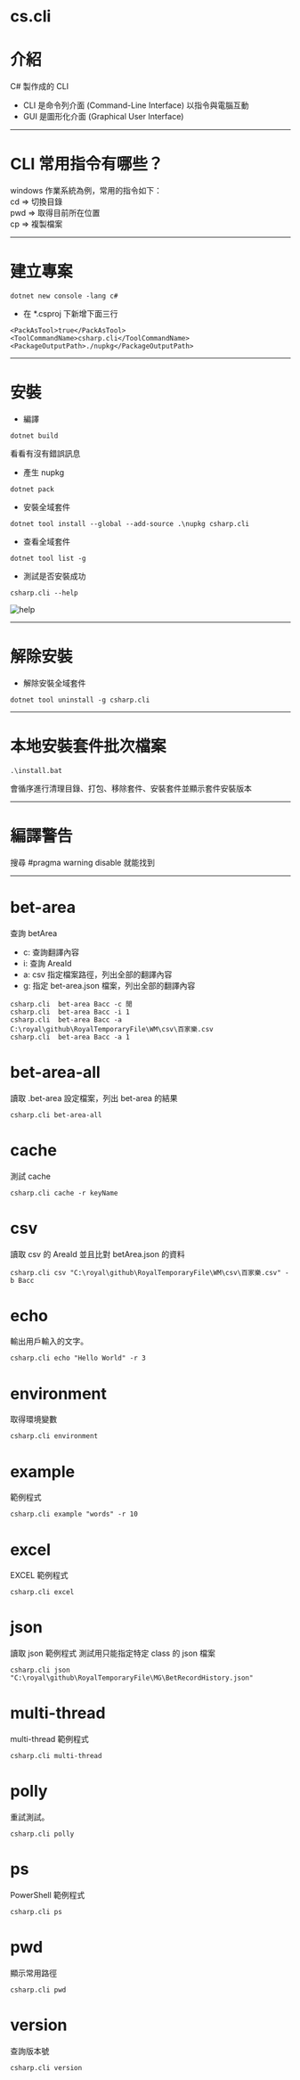 # cs.cli
# 介紹
C# 製作成的 CLI
- CLI 是命令列介面 (Command-Line Interface)
以指令與電腦互動
- GUI 是圖形化介面 (Graphical User Interface)

---

# CLI 常用指令有哪些？
windows 作業系統為例，常用的指令如下：  
cd	=> 切換目錄  
pwd	=> 取得目前所在位置  
cp	=> 複製檔案  

---

# 建立專案
```bash=
dotnet new console -lang c#
```
- 在 *.csproj 下新增下面三行
```xml=
<PackAsTool>true</PackAsTool>
<ToolCommandName>csharp.cli</ToolCommandName>
<PackageOutputPath>./nupkg</PackageOutputPath>
```

---

# 安裝
- 編譯
```bash=
dotnet build
```
看看有沒有錯誤訊息
- 產生 nupkg
```bash=
dotnet pack
```
- 安裝全域套件
```bash=
dotnet tool install --global --add-source .\nupkg csharp.cli
```
- 查看全域套件
```bash=
dotnet tool list -g
```
- 測試是否安裝成功 
```bash=
csharp.cli --help
```
![help](./images/help.png)

---

# 解除安裝
- 解除安裝全域套件
```bash=
dotnet tool uninstall -g csharp.cli
```

---

# 本地安裝套件批次檔案
```bash=
.\install.bat
```
會循序進行清理目錄、打包、移除套件、安裝套件並顯示套件安裝版本  

---

# 編譯警告
搜尋 #pragma warning disable 就能找到

---

# bet-area
查詢 betArea
- c: 查詢翻譯內容
- i: 查詢 AreaId
- a: csv 指定檔案路徑，列出全部的翻譯內容
- g: 指定 bet-area.json 檔案，列出全部的翻譯內容
```bash=
csharp.cli  bet-area Bacc -c 閒
csharp.cli  bet-area Bacc -i 1
csharp.cli  bet-area Bacc -a C:\royal\github\RoyalTemporaryFile\WM\csv\百家樂.csv
csharp.cli  bet-area Bacc -a 1
```
# bet-area-all
讀取 .bet-area 設定檔案，列出 bet-area 的結果
```bash=
csharp.cli bet-area-all
```
# cache
測試 cache
```bash=
csharp.cli cache -r keyName
```
# csv
讀取 csv 的 AreaId 並且比對 betArea.json 的資料
```bash=
csharp.cli csv "C:\royal\github\RoyalTemporaryFile\WM\csv\百家樂.csv" -b Bacc
```
# echo
輸出用戶輸入的文字。
```bash=
csharp.cli echo "Hello World" -r 3
```
# environment
取得環境變數
```bash=
csharp.cli environment
```
# example
範例程式
```bash=
csharp.cli example "words" -r 10
```
# excel
EXCEL 範例程式
```bash=
csharp.cli excel
```
# json
讀取 json 範例程式
測試用只能指定特定 class 的 json 檔案
```bash=
csharp.cli json "C:\royal\github\RoyalTemporaryFile\MG\BetRecordHistory.json"
```
# multi-thread
multi-thread 範例程式
```bash=
csharp.cli multi-thread
```
# polly
重試測試。
```bash=
csharp.cli polly
```
# ps
PowerShell 範例程式
```bash=
csharp.cli ps
```
# pwd
顯示常用路徑
```bash=
csharp.cli pwd
```
# version
查詢版本號
```bash=
csharp.cli version
```
